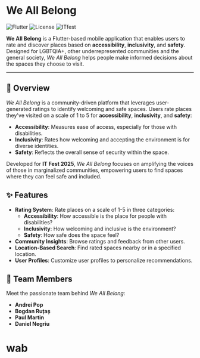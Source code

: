 # We All Belong

![Flutter](https://img.shields.io/badge/Flutter-v3.29.0-blue)
![License](https://img.shields.io/badge/license-MIT-green)
![ITfest](https://img.shields.io/badge/ITFest-2025-orange)

**We All Belong** is a Flutter-based mobile application that enables users to rate and discover places based on **accessibility**, **inclusivity**, and **safety**. Designed  for LGBTQIA+, other underrepresented communities and the general society, *We All Belong* helps people make informed decisions about the spaces they choose to visit.

---

## 📖 Overview

*We All Belong* is a community-driven platform that leverages user-generated ratings to identify welcoming and safe spaces. Users rate places they've visited on a scale of 1 to 5 for **accessibility**, **inclusivity**, and **safety**:
- **Accessibility**: Measures ease of access, especially for those with disabilities.
- **Inclusivity**: Rates how welcoming and accepting the environment is for diverse identities.
- **Safety**: Reflects the overall sense of security within the space.

Developed for **IT Fest 2025**, *We All Belong* focuses on amplifying the voices of those in marginalized communities, empowering users to find spaces where they can feel safe and included.

## ✨ Features

- **Rating System**: Rate places on a scale of 1-5 in three categories:
  - **Accessibility**: How accessible is the place for people with disabilities?
  - **Inclusivity**: How welcoming and inclusive is the environment?
  - **Safety**: How safe does the space feel?
- **Community Insights**: Browse ratings and feedback from other users.
- **Location-Based Search**: Find rated spaces nearby or in a specified location.
- **User Profiles**: Customize user profiles to personalize recommendations.

## 👥 Team Members


Meet the passionate team behind *We All Belong*:

- **Andrei Pop**
- **Bogdan Ruțaș**
- **Paul Martin**
- **Daniel Negriu**
# wab
